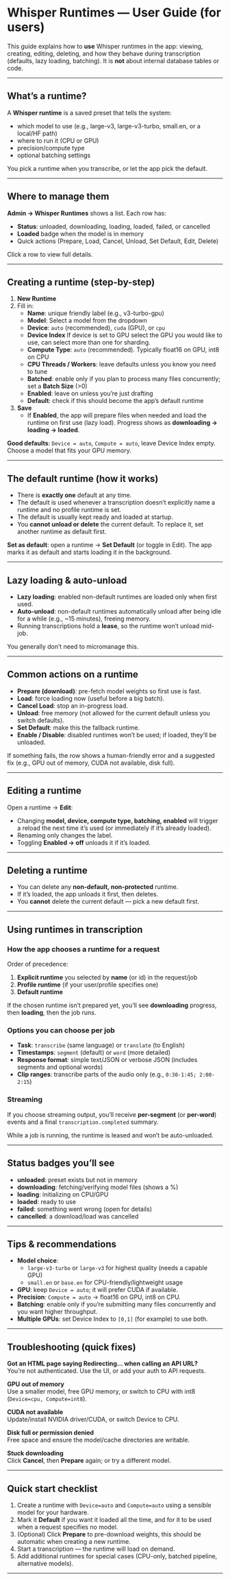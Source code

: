 # Whisper Runtimes — User Guide (for users)

This guide explains how to **use** Whisper runtimes in the app: viewing, creating, editing, deleting, and how they behave during transcription (defaults, lazy loading, batching). It is **not** about internal database tables or code.

---

## What’s a runtime?
A **Whisper runtime** is a saved preset that tells the system:
- which model to use (e.g., large-v3, large-v3-turbo, small.en, or a local/HF path)
- where to run it (CPU or GPU)
- precision/compute type
- optional batching settings

You pick a runtime when you transcribe, or let the app pick the default.

---

## Where to manage them
**Admin → Whisper Runtimes** shows a list. Each row has:
- **Status**: unloaded, downloading, loading, loaded, failed, or cancelled
- **Loaded** badge when the model is in memory
- Quick actions (Prepare, Load, Cancel, Unload, Set Default, Edit, Delete)

Click a row to view full details.

---

## Creating a runtime (step-by-step)
1) **New Runtime**
2) Fill in:
    - **Name**: unique friendly label (e.g., v3-turbo-gpu)
    - **Model**: Select a model from the dropdown
    - **Device**: `auto` (recommended), `cuda` (GPU), or `cpu`
    - **Device Index** If device is set to GPU select the GPU you would like to use, can select more than one for sharding.
    - **Compute Type**: `auto` (recommended). Typically float16 on GPU, int8 on CPU
    - **CPU Threads / Workers**: leave defaults unless you know you need to tune
    - **Batched**: enable only if you plan to process many files concurrently; set a **Batch Size** (>0)
    - **Enabled**: leave on unless you’re just drafting
    - **Default**: check if this should become the app’s default runtime
3) **Save**
    - If **Enabled**, the app will prepare files when needed and load the runtime on first use (lazy load). Progress shows as **downloading → loading → loaded**.

**Good defaults**: `Device = auto`, `Compute = auto`, leave Device Index empty. Choose a model that fits your GPU memory.

---

## The default runtime (how it works)
- There is **exactly one** default at any time.
- The default is used whenever a transcription doesn’t explicitly name a runtime and no profile runtime is set.
- The default is usually kept ready and loaded at startup.
- You **cannot unload or delete** the current default. To replace it, set another runtime as default first.

**Set as default**: open a runtime → **Set Default** (or toggle in Edit). The app marks it as default and starts loading it in the background.

---

## Lazy loading & auto-unload
- **Lazy loading**: enabled non-default runtimes are loaded only when first used.
- **Auto-unload**: non-default runtimes automatically unload after being idle for a while (e.g., ~15 minutes), freeing memory.
- Running transcriptions hold a **lease**, so the runtime won’t unload mid-job.

You generally don’t need to micromanage this.

---

## Common actions on a runtime
- **Prepare (download)**: pre-fetch model weights so first use is fast.
- **Load**: force loading now (useful before a big batch).
- **Cancel Load**: stop an in-progress load.
- **Unload**: free memory (not allowed for the current default unless you switch defaults).
- **Set Default**: make this the fallback runtime.
- **Enable / Disable**: disabled runtimes won’t be used; if loaded, they’ll be unloaded.

If something fails, the row shows a human-friendly error and a suggested fix (e.g., GPU out of memory, CUDA not available, disk full).

---

## Editing a runtime
Open a runtime → **Edit**:
- Changing **model, device, compute type, batching, enabled** will trigger a reload the next time it’s used (or immediately if it’s already loaded).
- Renaming only changes the label.
- Toggling **Enabled → off** unloads it if it’s loaded.

---

## Deleting a runtime
- You can delete any **non-default, non-protected** runtime.
- If it’s loaded, the app unloads it first, then deletes.
- You **cannot** delete the current default — pick a new default first.

---

## Using runtimes in transcription

### How the app chooses a runtime for a request
Order of precedence:
1) **Explicit runtime** you selected by **name** (or id) in the request/job
2) **Profile runtime** (if your user/profile specifies one)
3) **Default runtime**

If the chosen runtime isn’t prepared yet, you’ll see **downloading** progress, then **loading**, then the job runs.

### Options you can choose per job
- **Task**: `transcribe` (same language) or `translate` (to English)
- **Timestamps**: `segment` (default) or `word` (more detailed)
- **Response format**: simple text/JSON or verbose JSON (includes segments and optional words)
- **Clip ranges**: transcribe parts of the audio only (e.g., `0:30-1:45; 2:00-2:15`)

### Streaming
If you choose streaming output, you’ll receive **per-segment** (or **per-word**) events and a final `transcription.completed` summary.

While a job is running, the runtime is leased and won’t be auto-unloaded.

---

## Status badges you’ll see
- **unloaded**: preset exists but not in memory
- **downloading**: fetching/verifying model files (shows a %)
- **loading**: initializing on CPU/GPU
- **loaded**: ready to use
- **failed**: something went wrong (open for details)
- **cancelled**: a download/load was cancelled

---

## Tips & recommendations
- **Model choice**:
    - `large-v3-turbo` or `large-v3` for highest quality (needs a capable GPU)
    - `small.en` or `base.en` for CPU-friendly/lightweight usage
- **GPU**: keep `Device = auto`; it will prefer CUDA if available.
- **Precision**: `Compute = auto` → float16 on GPU, int8 on CPU.
- **Batching**: enable only if you’re submitting many files concurrently and you want higher throughput.
- **Multiple GPUs**: set Device Index to `[0,1]` (for example) to use both.

---

## Troubleshooting (quick fixes)

**Got an HTML page saying Redirecting… when calling an API URL?**  
You’re not authenticated. Use the UI, or add your auth to API requests.

**GPU out of memory**  
Use a smaller model, free GPU memory, or switch to CPU with int8 (`Device=cpu, Compute=int8`).

**CUDA not available**  
Update/install NVIDIA driver/CUDA, or switch Device to CPU.

**Disk full or permission denied**  
Free space and ensure the model/cache directories are writable.

**Stuck downloading**  
Click **Cancel**, then **Prepare** again; or try a different model.

---

## Quick start checklist
1) Create a runtime with `Device=auto` and `Compute=auto` using a sensible model for your hardware.
2) Mark it **Default** if you want it loaded all the time, and for it to be used when a request specifies no model.
3) (Optional) Click **Prepare** to pre-download weights, this should be automatic when creating a new runtime.
4) Start a transcription — the runtime will load on demand.
5) Add additional runtimes for special cases (CPU-only, batched pipeline, alternative models).

---
